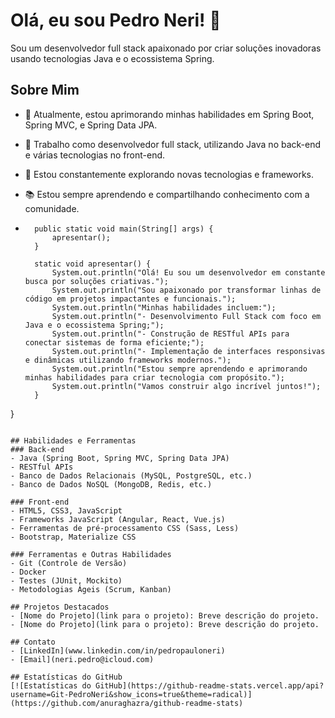 # Olá, eu sou Pedro Neri! 👋

Sou um desenvolvedor full stack apaixonado por criar soluções inovadoras usando tecnologias Java e o ecossistema Spring.

## Sobre Mim
- 🌱 Atualmente, estou aprimorando minhas habilidades em Spring Boot, Spring MVC, e Spring Data JPA.
- 💼 Trabalho como desenvolvedor full stack, utilizando Java no back-end e várias tecnologias no front-end.
- 🔭 Estou constantemente explorando novas tecnologias e frameworks.
- 📚 Estou sempre aprendendo e compartilhando conhecimento com a comunidade.

- ```public class Apresentacao {
    public static void main(String[] args) {
        apresentar();
    }

    static void apresentar() {
        System.out.println("Olá! Eu sou um desenvolvedor em constante busca por soluções criativas.");
        System.out.println("Sou apaixonado por transformar linhas de código em projetos impactantes e funcionais.");
        System.out.println("Minhas habilidades incluem:");
        System.out.println("- Desenvolvimento Full Stack com foco em Java e o ecossistema Spring;");
        System.out.println("- Construção de RESTful APIs para conectar sistemas de forma eficiente;");
        System.out.println("- Implementação de interfaces responsivas e dinâmicas utilizando frameworks modernos.");
        System.out.println("Estou sempre aprendendo e aprimorando minhas habilidades para criar tecnologia com propósito.");
        System.out.println("Vamos construir algo incrível juntos!");
    }
}
```

## Habilidades e Ferramentas
### Back-end
- Java (Spring Boot, Spring MVC, Spring Data JPA)
- RESTful APIs
- Banco de Dados Relacionais (MySQL, PostgreSQL, etc.)
- Banco de Dados NoSQL (MongoDB, Redis, etc.)

### Front-end
- HTML5, CSS3, JavaScript
- Frameworks JavaScript (Angular, React, Vue.js)
- Ferramentas de pré-processamento CSS (Sass, Less)
- Bootstrap, Materialize CSS

### Ferramentas e Outras Habilidades
- Git (Controle de Versão)
- Docker
- Testes (JUnit, Mockito)
- Metodologias Ágeis (Scrum, Kanban)

## Projetos Destacados
- [Nome do Projeto](link para o projeto): Breve descrição do projeto.
- [Nome do Projeto](link para o projeto): Breve descrição do projeto.

## Contato
- [LinkedIn](www.linkedin.com/in/pedropauloneri)
- [Email](neri.pedro@icloud.com)

## Estatísticas do GitHub
[![Estatísticas do GitHub](https://github-readme-stats.vercel.app/api?username=Git-PedroNeri&show_icons=true&theme=radical)](https://github.com/anuraghazra/github-readme-stats)
